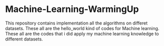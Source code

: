 # Machine-Learning-WarmingUp

This repository contains implementation all the algorithms on differet datasets. These all are the hello_world kind of codes for Machine learning. These all are the codes that i did apply my machine learning knowledge to different datasets.
